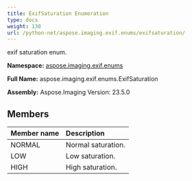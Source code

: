 ```yaml
---
title: ExifSaturation Enumeration
type: docs
weight: 130
url: /python-net/aspose.imaging.exif.enums/exifsaturation/
---
```


exif saturation enum.

**Namespace:** [aspose.imaging.exif.enums](/imaging/python-net/aspose.imaging.exif.enums/)

**Full Name:** aspose.imaging.exif.enums.ExifSaturation

**Assembly:**  Aspose.Imaging Version: 23.5.0

## **Members**
|**Member name**|**Description**|
| :- | :- |
|NORMAL|Normal saturation.|
|LOW|Low saturation.|
|HIGH|High saturation.|
